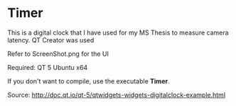 # Timer
This is a digital clock that I have used for my MS Thesis to measure camera latency. QT Creator was used


Refer to ScreenShot.png for the UI

Required:
QT 5
Ubuntu x64

If you don't want to compile, use the executable **Timer**.

Source:
http://doc.qt.io/qt-5/qtwidgets-widgets-digitalclock-example.html
